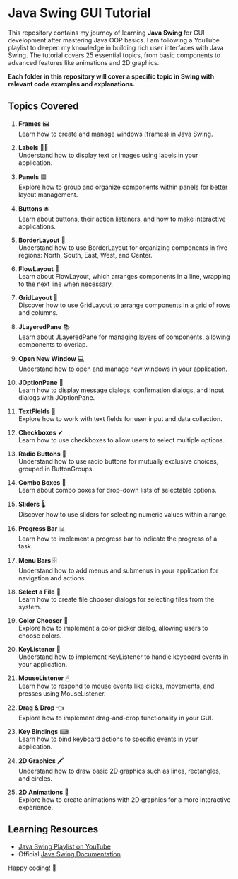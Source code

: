 # Java Swing GUI Tutorial

This repository contains my journey of learning **Java Swing** for GUI development after mastering Java OOP basics. I am following a YouTube playlist to deepen my knowledge in building rich user interfaces with Java Swing. The tutorial covers 25 essential topics, from basic components to advanced features like animations and 2D graphics.

**Each folder in this repository will cover a specific topic in Swing with relevant code examples and explanations.**


## Topics Covered

1. **Frames** 🖼  
   Learn how to create and manage windows (frames) in Java Swing.

2. **Labels** 👨‍💻  
   Understand how to display text or images using labels in your application.

3. **Panels** 🟥  
   Explore how to group and organize components within panels for better layout management.

4. **Buttons** 🛎  
   Learn about buttons, their action listeners, and how to make interactive applications.

5. **BorderLayout** 🧭  
   Understand how to use BorderLayout for organizing components in five regions: North, South, East, West, and Center.

6. **FlowLayout** 🌊  
   Learn about FlowLayout, which arranges components in a line, wrapping to the next line when necessary.

7. **GridLayout** 🔳  
   Discover how to use GridLayout to arrange components in a grid of rows and columns.

8. **JLayeredPane** 📚  
   Learn about JLayeredPane for managing layers of components, allowing components to overlap.

9. **Open New Window** 💻  
   Understand how to open and manage new windows in your application.

10. **JOptionPane** 🛑  
   Learn how to display message dialogs, confirmation dialogs, and input dialogs with JOptionPane.

11. **TextFields** 📛  
   Explore how to work with text fields for user input and data collection.

12. **Checkboxes** ✔  
   Learn how to use checkboxes to allow users to select multiple options.

13. **Radio Buttons** 🔘  
   Understand how to use radio buttons for mutually exclusive choices, grouped in ButtonGroups.

14. **Combo Boxes** 📑  
   Learn about combo boxes for drop-down lists of selectable options.

15. **Sliders** 🌡  
   Discover how to use sliders for selecting numeric values within a range.

16. **Progress Bar** 📊  
   Learn how to implement a progress bar to indicate the progress of a task.

17. **Menu Bars** 🗄  
   Understand how to add menus and submenus in your application for navigation and actions.

18. **Select a File** 🔎  
   Learn how to create file chooser dialogs for selecting files from the system.

19. **Color Chooser** 🎨  
   Explore how to implement a color picker dialog, allowing users to choose colors.

20. **KeyListener** 🚀  
   Understand how to implement KeyListener to handle keyboard events in your application.

21. **MouseListener** 🖱  
   Learn how to respond to mouse events like clicks, movements, and presses using MouseListener.

22. **Drag & Drop** 👈  
   Explore how to implement drag-and-drop functionality in your GUI.

23. **Key Bindings** ⌨  
   Learn how to bind keyboard actions to specific events in your application.

24. **2D Graphics** 🖍  
   Understand how to draw basic 2D graphics such as lines, rectangles, and circles.

25. **2D Animations** 👾  
   Explore how to create animations with 2D graphics for a more interactive experience.



## Learning Resources
- [Java Swing Playlist on YouTube](#)
- Official [Java Swing Documentation](https://docs.oracle.com/javase/8/docs/api/javax/swing/package-summary.html)

Happy coding! 🚀
